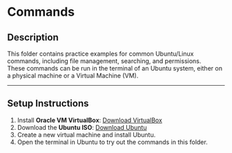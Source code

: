 # Commands

## Description
This folder contains practice examples for common Ubuntu/Linux commands, including file management, searching, and permissions.  
These commands can be run in the terminal of an Ubuntu system, either on a physical machine or a Virtual Machine (VM).

---

## Setup Instructions
1. Install **Oracle VM VirtualBox**: [Download VirtualBox](https://www.virtualbox.org/wiki/Downloads)  
2. Download the **Ubuntu ISO**: [Download Ubuntu](https://ubuntu.com/download/desktop)  
3. Create a new virtual machine and install Ubuntu.  
4. Open the terminal in Ubuntu to try out the commands in this folder.

